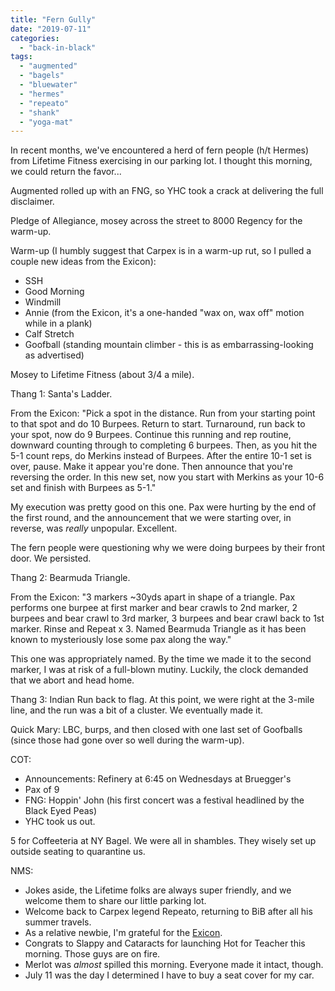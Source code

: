 ```yaml
---
title: "Fern Gully"
date: "2019-07-11"
categories: 
  - "back-in-black"
tags: 
  - "augmented"
  - "bagels"
  - "bluewater"
  - "hermes"
  - "repeato"
  - "shank"
  - "yoga-mat"
---
```


In recent months, we've encountered a herd of fern people (h/t Hermes) from Lifetime Fitness exercising in our parking lot. I thought this morning, we could return the favor...

Augmented rolled up with an FNG, so YHC took a crack at delivering the full disclaimer.

Pledge of Allegiance, mosey across the street to 8000 Regency for the warm-up.

Warm-up (I humbly suggest that Carpex is in a warm-up rut, so I pulled a couple new ideas from the Exicon):

- SSH
- Good Morning
- Windmill
- Annie (from the Exicon, it's a one-handed "wax on, wax off" motion while in a plank)
- Calf Stretch
- Goofball (standing mountain climber - this is as embarrassing-looking as advertised)

Mosey to Lifetime Fitness (about 3/4 a mile).

Thang 1: Santa's Ladder.

From the Exicon: "Pick a spot in the distance. Run from your starting point to that spot and do 10 Burpees. Return to start. Turnaround, run back to your spot, now do 9 Burpees. Continue this running and rep routine, downward counting through to completing 6 burpees. Then, as you hit the 5-1 count reps, do Merkins instead of Burpees. After the entire 10-1 set is over, pause. Make it appear you're done. Then announce that you're reversing the order. In this new set, now you start with Merkins as your 10-6 set and finish with Burpees as 5-1."

My execution was pretty good on this one. Pax were hurting by the end of the first round, and the announcement that we were starting over, in reverse, was _really_ unpopular. Excellent.

The fern people were questioning why we were doing burpees by their front door. We persisted.

Thang 2: Bearmuda Triangle.

From the Exicon: "3 markers ~30yds apart in shape of a triangle. Pax performs one burpee at first marker and bear crawls to 2nd marker, 2 burpees and bear crawl to 3rd marker, 3 burpees and bear crawl back to 1st marker. Rinse and Repeat x 3. Named Bearmuda Triangle as it has been known to mysteriously lose some pax along the way."

This one was appropriately named. By the time we made it to the second marker, I was at risk of a full-blown mutiny. Luckily, the clock demanded that we abort and head home.

Thang 3: Indian Run back to flag. At this point, we were right at the 3-mile line, and the run was a bit of a cluster. We eventually made it.

Quick Mary: LBC, burps, and then closed with one last set of Goofballs (since those had gone over so well during the warm-up).

COT:

- Announcements: Refinery at 6:45 on Wednesdays at Bruegger's
- Pax of 9
- FNG: Hoppin' John (his first concert was a festival headlined by the Black Eyed Peas)
- YHC took us out.

5 for Coffeeteria at NY Bagel. We were all in shambles. They wisely set up outside seating to quarantine us.

NMS:

- Jokes aside, the Lifetime folks are always super friendly, and we welcome them to share our little parking lot.
- Welcome back to Carpex legend Repeato, returning to BiB after all his summer travels.
- As a relative newbie, I'm grateful for the [Exicon](https://f3nation.com/exercises/).
- Congrats to Slappy and Cataracts for launching Hot for Teacher this morning. Those guys are on fire.
- Merlot was _almost_ spilled this morning. Everyone made it intact, though.
- July 11 was the day I determined I have to buy a seat cover for my car.
